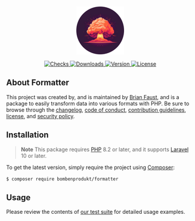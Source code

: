 <p align="center">
    <a href="https://bombenprodukt.com" target="_blank">
        <img src="https://raw.githubusercontent.com/BombenProdukt/assets/main/logo-text.svg" width="128" alt="BombenProdukt Logo" />
    </a>
</p>

<p align="center">
    <a href="https://github.com/faustbrian/formatter/actions">
        <img src="https://badge.sh/github/check-runs/BombenProdukt/formatter" alt="Checks" />
    </a>
    <a href="https://packagist.org/packages/bombenprodukt/formatter">
        <img src="https://badge.sh/packagist/downloads/BombenProdukt/formatter" alt="Downloads" />
    </a>
    <a href="https://packagist.org/packages/bombenprodukt/formatter">
        <img src="https://badge.sh/packagist/version/BombenProdukt/formatter" alt="Version" />
    </a>
    <a href="https://packagist.org/packages/bombenprodukt/formatter">
        <img src="https://badge.sh/packagist/license/BombenProdukt/formatter" alt="License" />
    </a>
</p>

## About Formatter

This project was created by, and is maintained by [Brian Faust](https://github.com/faustbrian), and is a package to easily transform data into various formats with PHP. Be sure to browse through the [changelog](CHANGELOG.md), [code of conduct](.github/CODE_OF_CONDUCT.md), [contribution guidelines](.github/CONTRIBUTING.md), [license](LICENSE), and [security policy](.github/SECURITY.md).

## Installation

> **Note**
> This package requires [PHP](https://www.php.net/) 8.2 or later, and it supports [Laravel](https://laravel.com/) 10 or later.

To get the latest version, simply require the project using [Composer](https://getcomposer.org/):

```bash
$ composer require bombenprodukt/formatter
```

## Usage

Please review the contents of [our test suite](/tests) for detailed usage examples.
